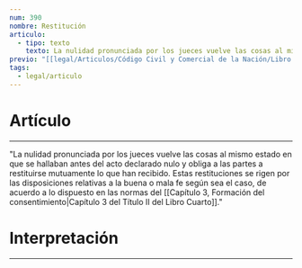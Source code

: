 ```yaml
---
num: 390
nombre: Restitución
articulo:
  - tipo: texto
    texto: La nulidad pronunciada por los jueces vuelve las cosas al mismo estado en que se hallaban antes del acto declarado nulo y obliga a las partes a restituirse mutuamente lo que han recibido. Estas restituciones se rigen por las disposiciones relativas a la buena o mala fe según sea el caso, de acuerdo a lo dispuesto en las normas del Capítulo 3 del Título II del Libro Cuarto.
previo: "[[legal/Articulos/Código Civil y Comercial de la Nación/Libro Primero/Título 4/Capítulo 9/Sección 4/Sección 4, Efectos de la nulidad.md|Sección 4, Efectos de la nulidad]]"
tags:
  - legal/articulo
---
```

# Artículo
---
"La nulidad pronunciada por los jueces vuelve las cosas al mismo estado en que se hallaban antes del acto declarado nulo y obliga a las partes a restituirse mutuamente lo que han recibido. Estas restituciones se rigen por las disposiciones relativas a la buena o mala fe según sea el caso, de acuerdo a lo dispuesto en las normas del [[Capítulo 3, Formación del consentimiento|Capítulo 3 del Título II del Libro Cuarto]]."

# Interpretación
---

